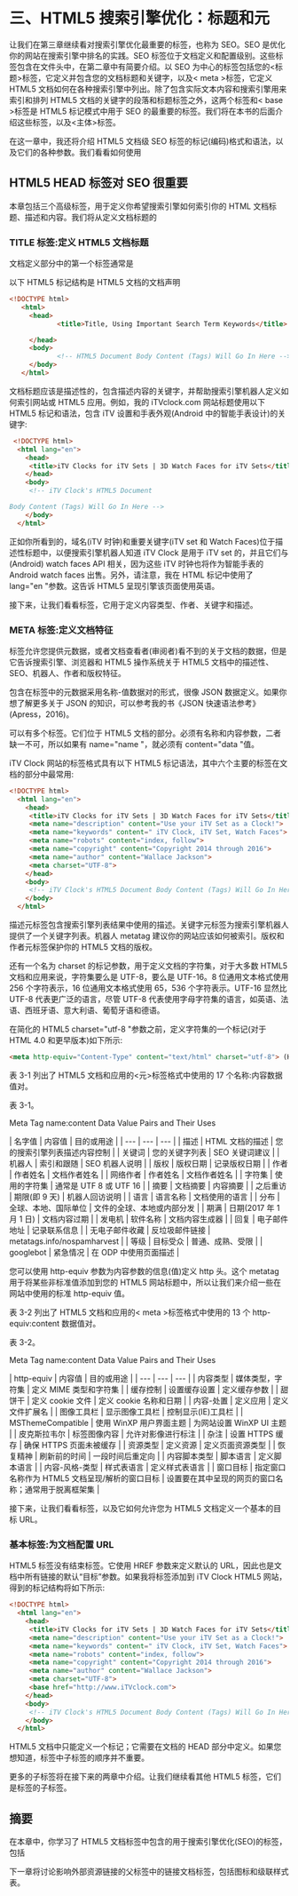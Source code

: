 # 三、HTML5 搜索引擎优化：标题和元

让我们在第三章继续看对搜索引擎优化最重要的标签，也称为 SEO。SEO 是优化你的网站在搜索引擎中排名的实践。SEO 标签位于文档定义和配置级别。这些标签包含在文件头中，在第二章中有简要介绍。以 SEO 为中心的标签包括您的<标题>标签，它定义并包含您的文档标题和关键字，以及< meta >标签，它定义 HTML5 文档如何在各种搜索引擎中列出。除了包含实际文本内容和搜索引擎用来索引和排列 HTML5 文档的关键字的段落和标题标签之外，这两个标签和< base >标签是 HTML5 标记模式中用于 SEO 的最重要的标签。我们将在本书的后面介绍这些标签，以及<主体>标签。

在这一章中，我还将介绍 HTML5 文档级 SEO 标签的标记(编码)格式和语法，以及它们的各种参数。我们看看如何使用<title>标签定义你的文档标题，以及你可以建议搜索引擎使用的不同类型的元数据，比如更常用的<meta/>标签或一组<meta/>标签。我们还将看看< base >标签，因为它也与 SEO 相关。</title>

## HTML5 HEAD 标签对 SEO 很重要

本章包括三个高级标签，用于定义你希望搜索引擎如何索引你的 HTML 文档标题、描述和内容。我们将从定义文档标题的<title>标签开始，然后向下进入标签内部的标签，包括<meta/>和<base/>标签。</title>

### TITLE 标签:定义 HTML5 文档标题

文档定义部分中的第一个标签通常是<title>标签，它包含开始标签和结束标签之间的 HTML5 文档标题。标签是搜索引擎算法用来确定文档内容的关键标签之一。这些 SEO 算法被称为机器人，因为它们使用的代码模拟人工智能，因此它们看起来像搜索引擎机器人一样运行。</title>

以下 HTML5 标记结构是 HTML5 文档的文档声明<title>及其嵌套的顶级标签的示例:</title>

```html
<!DOCTYPE html>
   <html>
     <head>
            <title>Title, Using Important Search Term Keywords</title>

     </head>
     <body>
            <!-- HTML5 Document Body Content (Tags) Will Go In Here -->
     </body>
   </html>

```

文档标题应该是描述性的，包含描述内容的关键字，并帮助搜索引擎机器人定义如何索引网站或 HTML5 应用。例如，我的 iTVclock.com 网站标题使用以下 HTML5 标记和语法，包含 iTV 设置和手表外观(Android 中的智能手表设计)的关键字:

```html
 <!DOCTYPE html>
  <html lang="en">
    <head>
     <title>iTV Clocks for iTV Sets | 3D Watch Faces for iTV Sets</title>
    </head>
    <body>
     <!-- iTV Clock's HTML5 Document

Body Content (Tags) Will Go In Here -->
    </body>
  </html>

```

正如你所看到的，域名(iTV 时钟)和重要关键字(iTV set 和 Watch Faces)位于描述性标题中，以便搜索引擎机器人知道 iTV Clock 是用于 iTV set 的，并且它们与(Android) watch faces API 相关，因为这些 iTV 时钟也将作为智能手表的 Android watch faces 出售。另外，请注意，我在 HTML 标记中使用了 lang="en "参数。这告诉 HTML5 呈现引擎该页面使用英语。

接下来，让我们看看标签，它用于定义内容类型、作者、关键字和描述。

### META 标签:定义文档特征

标签允许您提供元数据，或者文档查看者(审阅者)看不到的关于文档的数据，但是它告诉搜索引擎、浏览器和 HTML5 操作系统关于 HTML5 文档中的描述性、SEO、机器人、作者和版权特征。

包含在标签中的元数据采用名称-值数据对的形式，很像 JSON 数据定义。如果你想了解更多关于 JSON 的知识，可以参考我的书《JSON 快速语法参考》(Apress，2016)。

可以有多个标签。它们位于 HTML5 文档的部分。必须有名称和内容参数，二者缺一不可，所以如果有 name="name "，就必须有 content="data "值。

iTV Clock 网站的标签格式具有以下 HTML5 标记语法，其中六个主要的标签在文档的部分中最常用:

```html
<!DOCTYPE html>
  <html lang="en">
    <head>
     <title>iTV Clocks for iTV Sets | 3D Watch Faces for iTV Sets</title>
     <meta name="description" content="Use your iTV Set as a Clock!">
     <meta name="keywords" content=" iTV Clock, iTV Set, Watch Faces">
     <meta name="robots" content="index, follow">
     <meta name="copyright" content="Copyright 2014 through 2016">
     <meta name="author" content="Wallace Jackson">
     <meta charset="UTF-8">
    </head>
    <body>
     <!-- iTV Clock's HTML5 Document Body Content (Tags) Will Go In Here -->
    </body>
  </html>

```

描述元标签包含搜索引擎列表结果中使用的描述。关键字元标签为搜索引擎机器人提供了一个关键字列表。机器人 metatag 建议你的网站应该如何被索引。版权和作者元标签保护你的 HTML5 文档的版权。

还有一个名为 charset 的标记参数，用于定义文档的字符集，对于大多数 HTML5 文档和应用来说，字符集要么是 UTF-8，要么是 UTF-16。8 位通用文本格式使用 256 个字符表示，16 位通用文本格式使用 65，536 个字符表示。UTF-16 显然比 UTF-8 代表更广泛的语言，尽管 UTF-8 代表使用字母字符集的语言，如英语、法语、西班牙语、意大利语、葡萄牙语和德语。

在简化的 HTML5 charset="utf-8 "参数之前，定义字符集的一个标记(对于 HTML 4.0 和更早版本)如下所示:

```html
<meta http-equiv="Content-Type" content="text/html" charset="utf-8"> (HTML4)

```

表 3-1 列出了 HTML5 文档和应用的<元>标签格式中使用的 17 个名称:内容数据值对。

表 3-1。

Meta Tag name:content Data Value Pairs and Their Uses

<colgroup><col> <col> <col></colgroup> 
| 名字值 | 内容值 | 目的或用途 |
| --- | --- | --- |
| 描述 | HTML 文档的描述 | 您的搜索引擎列表描述内容控制 |
| 关键词 | 您的关键字列表 | SEO 关键词建议 |
| 机器人 | 索引和跟随 | SEO 机器人说明 |
| 版权 | 版权日期 | 记录版权日期 |
| 作者 | 作者姓名 | 文档作者姓名 |
| 网络作者 | 作者姓名 | 文档作者姓名 |
| 字符集 | 使用的字符集 | 通常是 UTF 8 或 UTF 16 |
| 摘要 | 文档摘要 | 内容摘要 |
| 之后重访 | 期限(即 9 天) | 机器人回访说明 |
| 语言 | 语言名称 | 文档使用的语言 |
| 分布 | 全球、本地、国际单位 | 文件的全球、本地或内部分发 |
| 期满 | 日期(2017 年 1 月 1 日) | 文档内容过期 |
| 发电机 | 软件名称 | 文档内容生成器 |
| 回复 | 电子邮件地址 | 记录联系信息 |
| 无电子邮件收藏 | 反垃圾邮件链接 | metatags.info/nospamharvest |
| 等级 | 目标受众 | 普通、成熟、受限 |
| googlebot | 紧急情况 | 在 ODP 中使用页面描述 |

您可以使用 http-equiv 参数为内容参数的信息(值)定义 http 头。这个 metatag 用于将某些非标准值添加到您的 HTML5 网站标题中，所以让我们来介绍一些在网站中使用的标准 http-equiv 值。

表 3-2 列出了 HTML5 文档和应用的< meta >标签格式中使用的 13 个 http-equiv:content 数据值对。

表 3-2。

Meta Tag name:content Data Value Pairs and Their Uses

<colgroup><col> <col> <col></colgroup> 
| http-equiv | 内容值 | 目的或用途 |
| --- | --- | --- |
| 内容类型 | 媒体类型，字符集 | 定义 MIME 类型和字符集 |
| 缓存控制 | 设置缓存设置 | 定义缓存参数 |
| 甜饼干 | 定义 cookie 文件 | 定义 cookie 名称和日期 |
| 内容-处置 | 定义应用 | 定义文件扩展名 |
| 图像工具栏 | 显示图像工具栏 | 控制显示(IE)工具栏 |
| MSThemeCompatible | 使用 WinXP 用户界面主题 | 为网站设置 WinXP UI 主题 |
| 皮克斯拉韦尔 | 标签图像内容 | 允许对影像进行标注 |
| 杂注 | 设置 HTTPS 缓存 | 确保 HTTPS 页面未被缓存 |
| 资源类型 | 定义资源 | 定义页面资源类型 |
| 恢复精神 | 刷新前的时间 | 一段时间后重定向 |
| 内容脚本类型 | 脚本语言 | 定义脚本语言 |
| 内容-风格-类型 | 样式表语言 | 定义样式表语言 |
| 窗口目标 | 指定窗口名称作为 HTML5 文档呈现/解析的窗口目标 | 设置要在其中呈现的网页的窗口名称；通常用于脱离框架集 |

接下来，让我们看看标签，以及它如何允许您为 HTML5 文档定义一个基本的目标 URL。

### 基本标签:为文档配置 URL

HTML5 标签没有结束标签。它使用 HREF 参数来定义默认的 URL，因此也是文档中所有链接的默认“目标”参数。如果我将标签添加到 iTV Clock HTML5 网站，得到的标记结构将如下所示:

```html
<!DOCTYPE html>
  <html lang="en">
    <head>
     <title>iTV Clocks for iTV Sets | 3D Watch Faces for iTV Sets</title>
     <meta name="description" content="Use your iTV Set as a Clock!">
     <meta name="keywords" content=" iTV Clock, iTV Set, Watch Faces">
     <meta name="robots" content="index, follow">
     <meta name="copyright" content="Copyright 2014 through 2016">
     <meta name="author" content="Wallace Jackson">
     <meta charset="UTF-8">
     <base href="http://www.iTVclock.com">
    </head>
    <body>
     <!-- iTV Clock's HTML5 Document Body Content (Tags) Will Go In Here -->
    </body>
  </html>

```

HTML5 文档中只能定义一个标记；它需要在文档的 HEAD 部分中定义。如果您想知道，标签中子标签的顺序并不重要。

更多的子标签将在接下来的两章中介绍。让我们继续看其他 HTML5 标签，它们是标签的子标签。

## 摘要

在本章中，你学习了 HTML5 文档标签中包含的用于搜索引擎优化(SEO)的标签，包括<title>、<meta/>和<base/>标签。再次注意，您的标签名称可以是小写或大写字母，因此在 HTML5 标记语法中使用您喜欢的任何标签样式。</title>

下一章将讨论影响外部资源链接的父标签中的链接文档标签，包括图标和级联样式表。
